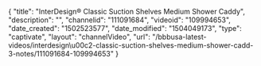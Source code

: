 {
    "title": "InterDesign&reg; Classic Suction Shelves Medium Shower Caddy",
    "description": "",
    "channelid": "111091684",
    "videoid": "109994653",
    "date_created": "1502523577",
    "date_modified": "1504049173",
    "type": "captivate",
    "layout": "channelVideo",
    "url": "\/bbbusa-latest-videos\/interdesign\u00c2-classic-suction-shelves-medium-shower-cadd-3-notes\/111091684-109994653"
}